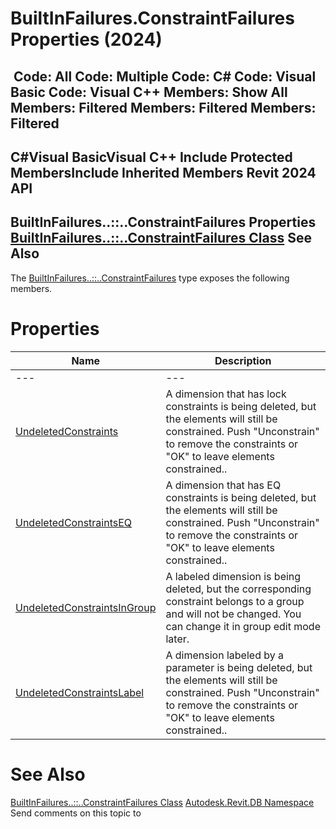 # BuiltInFailures.ConstraintFailures Properties (2024)

﻿
 Code: All Code: Multiple Code: C# Code: Visual Basic Code: Visual C++  Members: Show All Members: Filtered Members: Filtered Members: Filtered   
---  
C#Visual BasicVisual C++
Include Protected MembersInclude Inherited Members
Revit 2024 API  
---  
BuiltInFailures..::..ConstraintFailures Properties  
[BuiltInFailures..::..ConstraintFailures Class](c6c38309-58da-efcd-bf35-3fa6f5a5a718.md "BuiltInFailures.ConstraintFailures Class") See Also  
---  
The [BuiltInFailures..::..ConstraintFailures](c6c38309-58da-efcd-bf35-3fa6f5a5a718.md "BuiltInFailures.ConstraintFailures Class") type exposes the following members.
# Properties
| Name | Description |
| --- | --- |
| --- | --- | --- |
| [UndeletedConstraints](16bfda04-5184-786f-5989-2fae9f51ebf9.md "UndeletedConstraints Property") | A dimension that has lock constraints is being deleted, but the elements will still be constrained. Push "Unconstrain" to remove the constraints or "OK" to leave elements constrained.. |
| [UndeletedConstraintsEQ](cca81365-aaab-0610-0407-d436ddcbb4f3.md "UndeletedConstraintsEQ Property") | A dimension that has EQ constraints is being deleted, but the elements will still be constrained. Push "Unconstrain" to remove the constraints or "OK" to leave elements constrained.. |
| [UndeletedConstraintsInGroup](981f1fe0-3677-874f-947b-3302c6979911.md "UndeletedConstraintsInGroup Property") | A labeled dimension is being deleted, but the corresponding constraint belongs to a group and will not be changed. You can change it in group edit mode later. |
| [UndeletedConstraintsLabel](37a59c62-fd99-262e-7609-2d2315d90b8d.md "UndeletedConstraintsLabel Property") | A dimension labeled by a parameter is being deleted, but the elements will still be constrained. Push "Unconstrain" to remove the constraints or "OK" to leave elements constrained.. |

# See Also
[BuiltInFailures..::..ConstraintFailures Class](c6c38309-58da-efcd-bf35-3fa6f5a5a718.md "BuiltInFailures.ConstraintFailures Class")
[Autodesk.Revit.DB Namespace](87546ba7-461b-c646-cbb1-2cb8f5bff8b2.md "Autodesk.Revit.DB Namespace")
Send comments on this topic to 